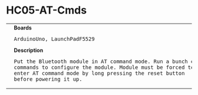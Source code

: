# HC05-AT-Cmds
<table><tr>
<td>
<br><img src="HC05-AT-Cmds-LaunchPadF5529_bb.png" width=320px>
<br><img src="HC05-AT-Cmds_bb.png" width=320px>
</td>
<td>
<b>Boards</b><p><pre>ArduinoUno, LaunchPadF5529</pre></p>
<b>Description</b><p><pre>Put the Bluetooth module in AT command mode. Run a bunch of
commands to configure the module. Module must be forced to
enter AT command mode by long pressing the reset button
before powering it up.
</pre></p>
</td>
</tr></table>


